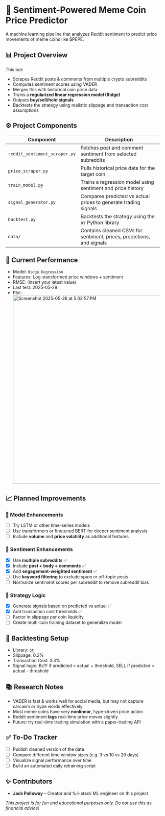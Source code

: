 # 🧠 Sentiment-Powered Meme Coin Price Predictor

A machine learning pipeline that analyzes Reddit sentiment to predict price movements of meme coins like $PEPE.

## 📊 Project Overview

This bot:
- Scrapes Reddit posts & comments from multiple crypto subreddits
- Computes sentiment scores using VADER
- Merges this with historical coin price data
- Trains a **regularized linear regression model (Ridge)**
- Outputs **buy/sell/hold signals**
- Backtests the strategy using realistic slippage and transaction cost assumptions

## ⚙️ Project Components

| Component                     | Description                                                                 |
|-------------------------------|-----------------------------------------------------------------------------|
| `reddit_sentiment_scraper.py` | Fetches post and comment sentiment from selected subreddits                 |
| `price_scraper.py`            | Pulls historical price data for the target coin                             |
| `train_model.py`              | Trains a regression model using sentiment and price history                 |
| `signal_generator.py`         | Compares predicted vs actual prices to generate trading signals             |
| `backtest.py`                 | Backtests the strategy using the `bt` Python library                        |
| `data/`                       | Contains cleaned CSVs for sentiment, prices, predictions, and signals       |

## 🧪 Current Performance

- Model: `Ridge Regression`
- Features: Log-transformed price windows + sentiment
- RMSE: (insert your latest value)
- Last test: 2025-05-28
- Plot: <img width="616" alt="Screenshot 2025-05-28 at 5 02 57 PM" src="https://github.com/user-attachments/assets/e1bbbc7c-346d-4c26-a9e3-fe0522239592" />

## 📈 Planned Improvements

### 🎯 Model Enhancements
- [ ] Try LSTM or other time-series models
- [ ] Use transformers or finetuned BERT for deeper sentiment analysis
- [ ] Include **volume** and **price volatility** as additional features

### 💬 Sentiment Enhancements
- [x] Use **multiple subreddits** ✅
- [x] Include **post + body + comments** ✅
- [x] Add **engagement-weighted sentiment** ✅
- [ ] Use **keyword filtering** to exclude spam or off-topic posts
- [ ] Normalize sentiment scores per subreddit to remove subreddit bias

### 🧠 Strategy Logic
- [x] Generate signals based on predicted vs actual ✅
- [x] Add transaction cost thresholds ✅
- [ ] Factor in slippage per coin liquidity
- [ ] Create multi-coin training dataset to generalize model

## 🔁 Backtesting Setup

- Library: [`bt`](https://pmorissette.github.io/bt/)
- Slippage: 0.2%
- Transaction Cost: 0.3%
- Signal logic: BUY if predicted > actual + threshold, SELL if predicted < actual - threshold

## 📚 Research Notes

- VADER is fast & works well for social media, but may not capture sarcasm or hype words effectively
- Most meme coins have very **nonlinear**, hype-driven price action
- Reddit sentiment **lags** real-time price moves slightly
- Future: try real-time trading simulation with a paper-trading API

## ✅ To-Do Tracker

- [ ] Publish cleaned version of the data
- [ ] Compare different time window sizes (e.g. 3 vs 10 vs 20 days)
- [ ] Visualize signal performance over time
- [ ] Build an automated daily retraining script

## ✨ Contributors

- **Jack Polloway** – Creator and full-stack ML engineer on this project

*This project is for fun and educational purposes only. Do not use this as financial advice!*
